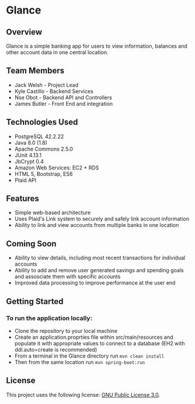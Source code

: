 # Glance

## Overview
Glance is a simple banking app for users to view information, balances and other account data in one central location. 

## Team Members
* Jack Welsh - Project Lead
* Kyle Castillo - Backend Services
* Nse Obot - Backend API and Controllers
* James Butler - Front End and integration

## Technologies Used
* PostgreSQL 42.2.22
* Java 8.0 (1.8)
* Apache Commons 2.5.0
* JUnit 4.13.1
* JbCrypt 0.4
* Amazon Web Services: EC2 + RDS
* HTML 5, Bootstrap, ES6
* Plaid API

## Features
* Simple web-based architecture
* Uses Plaid's Link system to securely and safely link account information
* Ability to link and view accounts from multiple banks in one location

## Coming Soon
* Ability to view details, including most recent transactions for individual accounts
* Ability to add and remove user generated savings and spending goals and assosciate them with specific accounts
* Improved data processing to improve performance at the user end

## Getting Started  
### To run the application locally:
* Clone the repository to your local machine
* Create an application.proprties file within src/main/resources and populate it with appropriate values to connect to a database (EH2 with ddl.auto=create is recommended)
* From a terminal in the Glance directory run ``mvn clean install``
* Then from the same location run ```mvn spring-boot:run```

## License

This project uses the following license: [GNU Public License 3.0](https://www.gnu.org/licenses/gpl-3.0.en.html).
